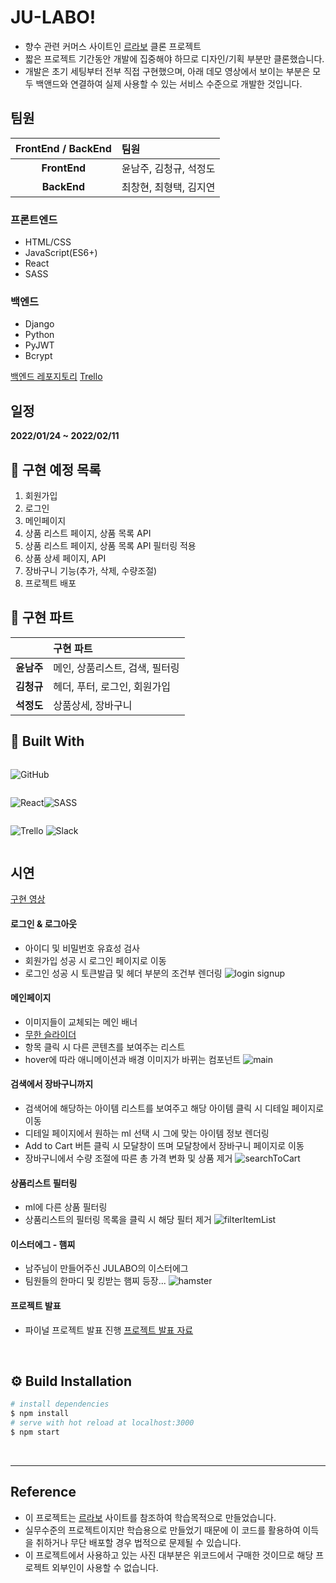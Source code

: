 # JU-LABO!

- 향수 관련 커머스 사이트인 [르라보](https://www.lelabofragrances.com/th-matcha-26.html) 클론 프로젝트
- 짧은 프로젝트 기간동안 개발에 집중해야 하므로 디자인/기획 부분만 클론했습니다.
- 개발은 초기 세팅부터 전부 직접 구현했으며, 아래 데모 영상에서 보이는 부분은 모두 백앤드와 연결하여 실제 사용할 수 있는 서비스 수준으로 개발한 것입니다.

## 팀원

| FrontEnd / BackEnd | 팀원                   |
| :----------------: | :--------------------- |
|  <b>FrontEnd</b>   | 윤남주, 김청규, 석정도 |
|   <b>BackEnd</b>   | 최창현, 최형택, 김지연 |

### 프론트엔드

- HTML/CSS
- JavaScript(ES6+)
- React
- SASS

### 백엔드

- Django
- Python
- PyJWT
- Bcrypt

[백엔드 레포지토리](https://github.com/wecode-bootcamp-korea/29-1st-JU-LABO-backend)
[Trello](https://trello.com/b/8wpm23xX/%EC%A3%BC%EB%9D%BC%EB%B3%B4)

## 일정

<b>2022/01/24 ~ 2022/02/11</b>

## 🚩 구현 예정 목록

1. 회원가입
2. 로그인
3. 메인페이지
4. 상품 리스트 페이지, 상품 목록 API
5. 상품 리스트 페이지, 상품 목록 API 필터링 적용
6. 상품 상세 페이지, API
7. 장바구니 기능(추가, 삭제, 수량조절)
8. 프로젝트 배포

## 📌 구현 파트

|               | 구현 파트                      |
| :-----------: | :----------------------------- |
| <b>윤남주</b> | 메인, 상품리스트, 검색, 필터링 |
| <b>김청규</b> | 헤더, 푸터, 로그인, 회원가입   |
| <b>석정도</b> | 상품상세, 장바구니             |

## 🔧 Built With

<div style="display: flex">

![GitHub](https://img.shields.io/badge/github-%23121011.svg?style=for-the-badge&logo=github&logoColor=white)

</div>

<div style="display: flex">

![React](https://img.shields.io/badge/react-%2320232a.svg?style=for-the-badge&logo=react&logoColor=%2361DAFB)

![SASS](https://img.shields.io/badge/SASS-hotpink.svg?style=for-the-badge&logo=SASS&logoColor=white)

</div>

<div style="display: flex">

![Trello](https://img.shields.io/badge/Trello-%23026AA7.svg?style=for-the-badge&logo=Trello&logoColor=white)
![Slack](https://img.shields.io/badge/Slack-4A154B?style=for-the-badge&logo=slack&logoColor=white)

</div>

## 시연

[구현 영상](https://www.youtube.com/watch?v=FHodh-FGYuU)

#### 로그인 & 로그아웃

- 아이디 및 비밀번호 유효성 검사
- 회원가입 성공 시 로그인 페이지로 이동
- 로그인 성공 시 토큰발급 및 헤더 부분의 조건부 렌더링
  ![login signup](https://user-images.githubusercontent.com/39605922/153719668-819c4830-6681-4a37-94c2-aad548109c84.gif)

#### 메인페이지

- 이미지들이 교체되는 메인 배너
- [무한 슬라이더](https://velog.io/@jujusnake/JULABO-React.js%EB%A1%9C-Infinite-Carousel-%EA%B5%AC%ED%98%84-%EB%9D%BC%EC%9D%B4%EB%B8%8C%EB%9F%AC%EB%A6%AC-%EB%AF%B8%EC%82%AC%EC%9A%A9)
- 항목 클릭 시 다른 콘텐츠를 보여주는 리스트
- hover에 따라 애니메이션과 배경 이미지가 바뀌는 컴포넌트
  ![main](https://user-images.githubusercontent.com/39605922/153719735-7bd16587-c4ce-4a35-9b92-b5f19be003c8.gif)

#### 검색에서 장바구니까지

- 검색어에 해당하는 아이템 리스트를 보여주고 해당 아이템 클릭 시 디테일 페이지로 이동
- 디테일 페이지에서 원하는 ml 선택 시 그에 맞는 아이템 정보 렌더링
- Add to Cart 버튼 클릭 시 모달창이 뜨며 모달창에서 장바구니 페이지로 이동
- 장바구니에서 수량 조절에 따른 총 가격 변화 및 상품 제거
  ![searchToCart](https://user-images.githubusercontent.com/39605922/153719784-94c8bcf0-a290-4fa1-bb02-ff6233a39d14.gif)

#### 상품리스트 필터링

- ml에 다른 상품 필터링
- 상품리스트의 필터링 목록을 클릭 시 해당 필터 제거
  ![filterItemList](https://user-images.githubusercontent.com/39605922/153719820-3ccb57bf-f85c-4784-9d4c-17a1fd2164c3.gif)

#### 이스터에그 - 햄찌

- 남주님이 만들어주신 JULABO의 이스터에그
- 팀원들의 한마디 및 킹받는 햄찌 등장...
  ![hamster](https://user-images.githubusercontent.com/39605922/153719870-849ee490-5646-46ec-adf2-1847d42fc896.gif)

#### 프로젝트 발표

- 파이널 프로젝트 발표 진행
[프로젝트 발표 자료](https://docs.google.com/presentation/d/1lampxK_kD7Z2X1v5HpN8QduNTt47jzxO/edit?usp=sharing&ouid=109770844785581485165&rtpof=true&sd=true)


<br>

## ⚙ Build Installation

```bash
# install dependencies
$ npm install
# serve with hot reload at localhost:3000
$ npm start
```

<br>

---

## Reference

- 이 프로젝트는 [르라보](https://www.lelabofragrances.com/th-matcha-26.html) 사이트를 참조하여 학습목적으로 만들었습니다.
- 실무수준의 프로젝트이지만 학습용으로 만들었기 때문에 이 코드를 활용하여 이득을 취하거나 무단 배포할 경우 법적으로 문제될 수 있습니다.
- 이 프로젝트에서 사용하고 있는 사진 대부분은 위코드에서 구매한 것이므로 해당 프로젝트 외부인이 사용할 수 없습니다.
